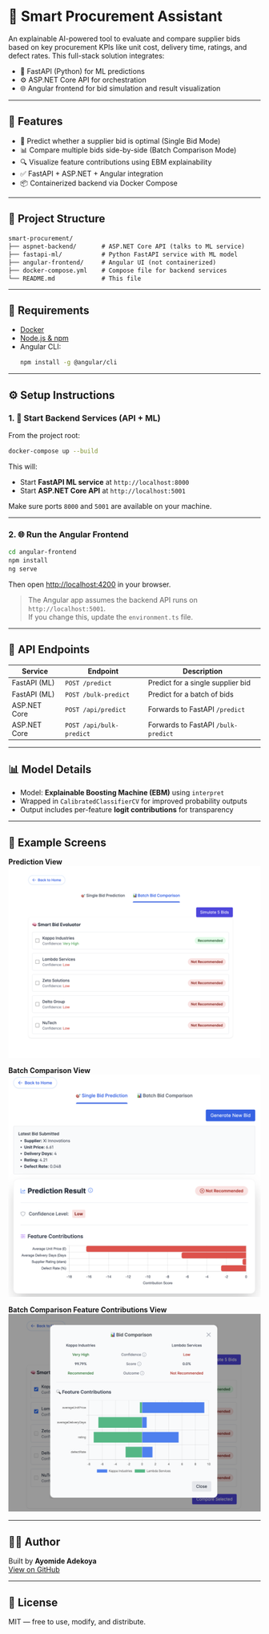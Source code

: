 # 🧠 Smart Procurement Assistant

An explainable AI-powered tool to evaluate and compare supplier bids based on key procurement KPIs like unit cost, delivery time, ratings, and defect rates. This full-stack solution integrates:

- 🐍 FastAPI (Python) for ML predictions  
- ⚙️ ASP.NET Core API for orchestration  
- 🌐 Angular frontend for bid simulation and result visualization  

---

## 🚀 Features

- 🎯 Predict whether a supplier bid is optimal (Single Bid Mode)  
- 📊 Compare multiple bids side-by-side (Batch Comparison Mode)  
- 🔍 Visualize feature contributions using EBM explainability  
- ✅ FastAPI + ASP.NET + Angular integration  
- 📦 Containerized backend via Docker Compose  

---

## 🧱 Project Structure

```
smart-procurement/
├── aspnet-backend/       # ASP.NET Core API (talks to ML service)
├── fastapi-ml/           # Python FastAPI service with ML model
├── angular-frontend/     # Angular UI (not containerized)
├── docker-compose.yml    # Compose file for backend services
└── README.md             # This file
```

---

## 🧰 Requirements

- [Docker](https://www.docker.com/)  
- [Node.js & npm](https://nodejs.org/)  
- Angular CLI:  
  ```bash
  npm install -g @angular/cli
  ```

---

## ⚙️ Setup Instructions

### 1. 🐳 Start Backend Services (API + ML)

From the project root:

```bash
docker-compose up --build
```

This will:

- Start **FastAPI ML service** at `http://localhost:8000`
- Start **ASP.NET Core API** at `http://localhost:5001`

Make sure ports `8000` and `5001` are available on your machine.

---

### 2. 🌐 Run the Angular Frontend

```bash
cd angular-frontend
npm install
ng serve
```

Then open [http://localhost:4200](http://localhost:4200) in your browser.

> The Angular app assumes the backend API runs on `http://localhost:5001`.  
> If you change this, update the `environment.ts` file.

---

## 🧪 API Endpoints

| Service       | Endpoint                 | Description                          |
|---------------|--------------------------|--------------------------------------|
| FastAPI (ML)  | `POST /predict`          | Predict for a single supplier bid    |
| FastAPI (ML)  | `POST /bulk-predict`     | Predict for a batch of bids          |
| ASP.NET Core  | `POST /api/predict`      | Forwards to FastAPI `/predict`       |
| ASP.NET Core  | `POST /api/bulk-predict` | Forwards to FastAPI `/bulk-predict`  |

---

## 📊 Model Details

- Model: **Explainable Boosting Machine (EBM)** using `interpret`  
- Wrapped in `CalibratedClassifierCV` for improved probability outputs  
- Output includes per-feature **logit contributions** for transparency  

---

## 📘 Example Screens

**Prediction View**  
![Prediction View](screenshots/prediction-view.png)

**Batch Comparison View**  
![Batch Comparison View](screenshots/batch-comparison.png)

**Batch Comparison Feature Contributions View**  
![Batch Comparison Feature Contributions View](screenshots/batch-comparison-2.png)

---

## 🧑‍💻 Author

Built by **Ayomide Adekoya**  
[View on GitHub](https://github.com/ayomight96/smart-procurement-crm-suite)

---

## 📝 License

MIT — free to use, modify, and distribute.
